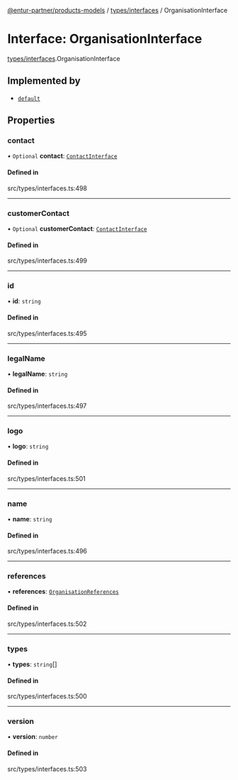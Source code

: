 [@entur-partner/products-models](../README.md) / [types/interfaces](../modules/types_interfaces.md) / OrganisationInterface

# Interface: OrganisationInterface

[types/interfaces](../modules/types_interfaces.md).OrganisationInterface

## Implemented by

- [`default`](../classes/models_Organisation.default.md)

## Properties

### contact

• `Optional` **contact**: [`ContactInterface`](types_interfaces.ContactInterface.md)

#### Defined in

src/types/interfaces.ts:498

___

### customerContact

• `Optional` **customerContact**: [`ContactInterface`](types_interfaces.ContactInterface.md)

#### Defined in

src/types/interfaces.ts:499

___

### id

• **id**: `string`

#### Defined in

src/types/interfaces.ts:495

___

### legalName

• **legalName**: `string`

#### Defined in

src/types/interfaces.ts:497

___

### logo

• **logo**: `string`

#### Defined in

src/types/interfaces.ts:501

___

### name

• **name**: `string`

#### Defined in

src/types/interfaces.ts:496

___

### references

• **references**: [`OrganisationReferences`](../modules/types_types.md#organisationreferences)

#### Defined in

src/types/interfaces.ts:502

___

### types

• **types**: `string`[]

#### Defined in

src/types/interfaces.ts:500

___

### version

• **version**: `number`

#### Defined in

src/types/interfaces.ts:503
